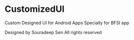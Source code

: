 # CustomizedUI


Custom Designed UI for Android Apps
Specially for BFSI app

Designed by Souradeep Sen
All rights reserved

